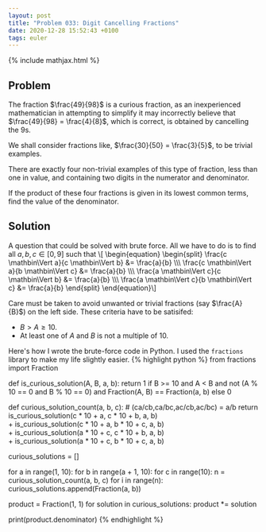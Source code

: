 ```yaml
---
layout: post
title: "Problem 033: Digit Cancelling Fractions"
date: 2020-12-28 15:52:43 +0100
tags: euler
---
```

{% include mathjax.html %}
## Problem
The fraction $\frac{49}{98}$ is a curious fraction, as an inexperienced mathematician in attempting to simplify it may incorrectly believe that $\frac{49}{98} = \frac{4}{8}$, which is correct, is obtained by cancelling the 9s.

We shall consider fractions like, $\frac{30}{50} = \frac{3}{5}$, to be trivial examples.

There are exactly four non-trivial examples of this type of fraction, less than one in value, and containing two digits in the numerator and denominator.

If the product of these four fractions is given in its lowest common terms, find the value of the denominator.

## Solution
A question that could be solved with brute force. All we have to do is to find all $a, b, c \in [0, 9]$ such that
\\\[ 
\begin{equation} 
\begin{split} 
\frac{c \mathbin\Vert a}{c \mathbin\Vert b} &= \frac{a}{b} \\\\\\
\frac{c \mathbin\Vert a}{b \mathbin\Vert c} &= \frac{a}{b} \\\\\\
\frac{a \mathbin\Vert c}{c \mathbin\Vert b} &= \frac{a}{b} \\\\\\
\frac{a \mathbin\Vert c}{b \mathbin\Vert c} &= \frac{a}{b}
\end{split}
\end{equation}\\\]

Care must be taken to avoid unwanted or trivial fractions (say $\frac{A}{B}$) on the left side. These criteria have to be satisifed:
* $B > A \geq 10$.
* At least one of $A$ and $B$ is not a multiple of 10.

Here's how I wrote the brute-force code in Python. I used the `fractions` library to make my life slightly easier.
{% highlight python %}
from fractions import Fraction

def is_curious_solution(A, B, a, b):
    return 1 if B >= 10 and A < B and not (A % 10 == 0 and B % 10 == 0) and Fraction(A, B) == Fraction(a, b) else 0

def curious_solution_count(a, b, c):
    # (ca/cb,ca/bc,ac/cb,ac/bc) = a/b
    return is_curious_solution(c * 10 + a, c * 10 + b, a, b) \
        + is_curious_solution(c * 10 + a, b * 10 + c, a, b) \
            + is_curious_solution(a * 10 + c, c * 10 + b, a, b) \
                + is_curious_solution(a * 10 + c, b * 10 + c, a, b) 

curious_solutions = []

for a in range(1, 10):
    for b in range(a + 1, 10):
        for c in range(10):
            n = curious_solution_count(a, b, c)
            for i in range(n):
                curious_solutions.append(Fraction(a, b))

product = Fraction(1, 1) 
for solution in curious_solutions:
    product *= solution

print(product.denominator)
{% endhighlight %}